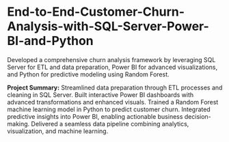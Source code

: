 # End-to-End-Customer-Churn-Analysis-with-SQL-Server-Power-BI-and-Python
Developed a comprehensive churn analysis framework by leveraging SQL Server for ETL and data preparation, Power BI for advanced visualizations, and Python for predictive modeling using Random Forest.

**Project Summary:**
Streamlined data preparation through ETL processes and cleaning in SQL Server.
Built interactive Power BI dashboards with advanced transformations and enhanced visuals.
Trained a Random Forest machine learning model in Python to predict customer churn.
Integrated predictive insights into Power BI, enabling actionable business decision-making.
Delivered a seamless data pipeline combining analytics, visualization, and machine learning.
